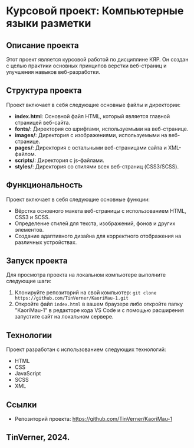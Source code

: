 # Курсовой проект: Компьютерные языки разметки

## Описание проекта
Этот проект является курсовой работой по дисциплине КЯР. Он создан с целью практики основных принципов верстки веб-страниц и улучшения навыков веб-разработки.

## Структура проекта
Проект включает в себя следующие основные файлы и директории:
- **index.html**: Основной файл HTML, который является главной страницей веб-сайта.
- **fonts/**: Директория со шрифтами, используемыми на веб-странице.
- **images/**: Директория с изображениями, используемыми на веб-странице.
- **pages/**: Директория с остальными веб-страницами сайта и XML-файлом.
- **scripts/**: Директория с js-файлами.
- **styles/**: Директория со стилями всех веб-страниц (CSS3/SCSS).



## Функциональность
Проект включает в себя следующие основные функции:
- Вёрстка основного макета веб-страницы с использованием HTML, CSS3 и SCSS.
- Определение стилей для текста, изображений, фонов и других элементов.
- Создание адаптивного дизайна для корректного отображения на различных устройствах.

## Запуск проекта
Для просмотра проекта на локальном компьютере выполните следующие шаги:
1. Клонируйте репозиторий на свой компьютер: `git clone https://github.com/TinVerner/KaoriMau-1.git`
2. Откройте файл `index.html` в вашем браузере либо откройте папку "KaoriMau-1" в редакторе кода VS Code и с помощью расширения запустите сайт на локальном сервере.

## Технологии
Проект разработан с использованием следующих технологий:
- HTML
- CSS
- JavaScript
- SCSS
- XML


## Ссылки
- Репозиторий проекта: https://github.com/TinVerner/KaoriMau-1




## TinVerner, 2024.